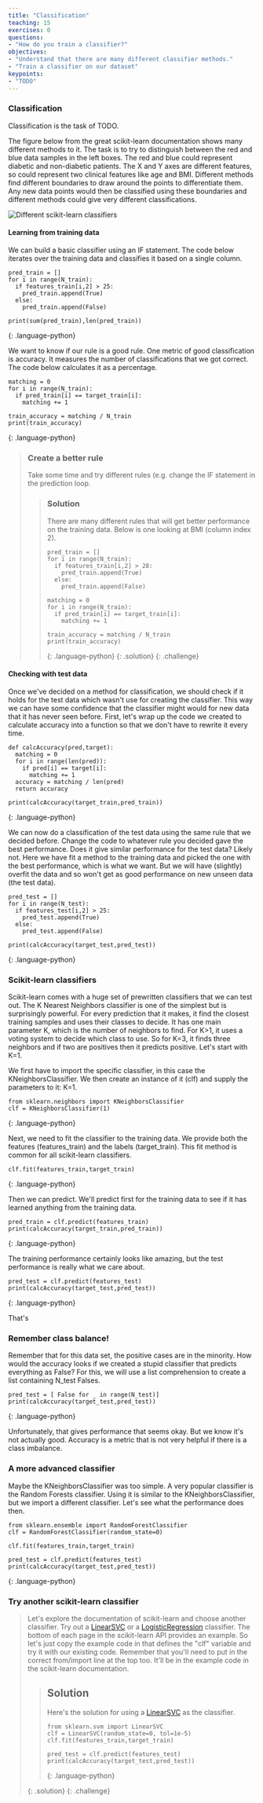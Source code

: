 ```yaml
---
title: "Classification"
teaching: 15
exercises: 0
questions:
- "How do you train a classifier?"
objectives:
- "Understand that there are many different classifier methods."
- "Train a classifier on our dataset"
keypoints:
- "TODO"
---
```


### Classification

Classification is the task of TODO.

The figure below from the great scikit-learn documentation shows many different methods to it. The task is to try to distinguish between the red and blue data samples in the left boxes. The red and blue could represent diabetic and non-diabetic patients. The X and Y axes are different features, so could represent two clinical features like age and BMI. Different methods find different boundaries to draw around the points to differentiate them. Any new data points would then be classified using these boundaries and different methods could give very different classifications.

![Different scikit-learn classifiers](https://scikit-learn.org/0.15/_images/plot_classifier_comparison_0011.png)

#### Learning from training data

We can build a basic classifier using an IF statement. The code below iterates over the training data and classifies it based on a single column.

~~~
pred_train = []
for i in range(N_train):
  if features_train[i,2] > 25:
    pred_train.append(True)
  else:
    pred_train.append(False)
    
print(sum(pred_train),len(pred_train))
~~~
{: .language-python}

We want to know if our rule is a good rule. One metric of good classification is accuracy. It measures the number of classifications that we got correct. The code below calculates it as a percentage.

~~~
matching = 0
for i in range(N_train):
  if pred_train[i] == target_train[i]:
    matching += 1

train_accuracy = matching / N_train
print(train_accuracy)
~~~
{: .language-python}

> ### Create a better rule
> 
> Take some time and try different rules (e.g. change the IF statement in the prediction loop.
> 
> > ### Solution
> >
> > There are many different rules that will get better performance on the training data. Below is one looking at BMI (column index 2).
> >
> > ~~~
> > pred_train = []
> > for i in range(N_train):
> >   if features_train[i,2] > 28:
> >     pred_train.append(True)
> >   else:
> >     pred_train.append(False)
> >    
> > matching = 0
> > for i in range(N_train):
> >   if pred_train[i] == target_train[i]:
> >     matching += 1
> >
> > train_accuracy = matching / N_train
> > print(train_accuracy)
> > ~~~
> > {: .language-python}
> {: .solution}
{: .challenge}


#### Checking with test data

Once we've decided on a method for classification, we should check if it holds for the test data which wasn't use for creating the classifier. This way we can have some confidence that the classifier might would for new data that it has never seen before. First, let's wrap up the code we created to calculate accuracy into a function so that we don't have to rewrite it every time.

~~~
def calcAccuracy(pred,target):
  matching = 0
  for i in range(len(pred)):
    if pred[i] == target[i]:
      matching += 1
  accuracy = matching / len(pred)
  return accuracy

print(calcAccuracy(target_train,pred_train))
~~~
{: .language-python}

We can now do a classification of the test data using the same rule that we decided before. Change the code to whatever rule you decided gave the best performance. Does it give similar performance for the test data? Likely not. Here we have fit a method to the training data and picked the one with the best performance, which is what we want. But we will have (slightly) overfit the data and so won't get as good performance on new unseen data (the test data).

~~~
pred_test = []
for i in range(N_test):
  if features_test[i,2] > 25:
    pred_test.append(True)
  else:
    pred_test.append(False)
    
print(calcAccuracy(target_test,pred_test))
~~~
{: .language-python}

### Scikit-learn classifiers

Scikit-learn comes with a huge set of prewritten classifiers that we can test out. The K Nearest Neighbors classifier is one of the simplest but is surprisingly powerful. For every prediction that it makes, it find the closest training samples and uses their classes to decide. It has one main parameter K, which is the number of neighbors to find. For K>1, it uses a voting system to decide which class to use. So for K=3, it finds three neighbors and if two are positives then it predicts positive. Let's start with K=1.

We first have to import the specific classifier, in this case the KNeighborsClassifier. We then create an instance of it (clf) and supply the parameters to it: K=1.

~~~
from sklearn.neighbors import KNeighborsClassifier
clf = KNeighborsClassifier(1)
~~~
{: .language-python}

Next, we need to fit the classifier to the training data. We provide both the features (features_train) and the labels (target_train). This fit method is common for all scikit-learn classifiers.

~~~
clf.fit(features_train,target_train)
~~~
{: .language-python}

Then we can predict. We'll predict first for the training data to see if it has learned anything from the training data.

~~~
pred_train = clf.predict(features_train)
print(calcAccuracy(target_train,pred_train))
~~~
{: .language-python}

The training performance certainly looks like amazing, but the test performance is really what we care about.

~~~
pred_test = clf.predict(features_test)
print(calcAccuracy(target_test,pred_test))
~~~
{: .language-python}

That's


### Remember class balance!

Remember that for this data set, the positive cases are in the minority. How would the accuracy looks if we created a stupid classifier that predicts everything as False? For this, we will use a list comprehension to create a list containing N_test Falses.

~~~
pred_test = [ False for _ in range(N_test)]
print(calcAccuracy(target_test,pred_test))
~~~
{: .language-python}

Unfortunately, that gives performance that seems okay. But we know it's not actually good. Accuracy is a metric that is not very helpful if there is a class imbalance.

### A more advanced classifier

Maybe the KNeighborsClassifier was too simple. A very popular classifier is the Random Forests classifier. Using it is similar to the KNeighborsClassifier, but we import a different classifier. Let's see what the performance does then.

~~~
from sklearn.ensemble import RandomForestClassifier
clf = RandomForestClassifier(random_state=0)

clf.fit(features_train,target_train)

pred_test = clf.predict(features_test)
print(calcAccuracy(target_test,pred_test))
~~~
{: .language-python}

### Try another scikit-learn classifier
> 
> Let's explore the documentation of scikit-learn and choose another classifier. Try out a [LinearSVC](https://scikit-learn.org/stable/modules/generated/sklearn.svm.LinearSVC.html) or a [LogisticRegression](https://scikit-learn.org/stable/modules/generated/sklearn.linear_model.LogisticRegression.html) classifier. The bottom of each page in the scikit-learn API provides an example. So let's just copy the example code in that defines the "clf" variable and try it with our existing code. Remember that you'll need to put in the correct from/import line at the top too. It'll be in the example code in the scikit-learn documentation.
> 
> > ## Solution
> >
> > Here's the solution for using a [LinearSVC](https://scikit-learn.org/stable/modules/generated/sklearn.svm.LinearSVC.html) as the classifier.
> >
> > ~~~
> > from sklearn.svm import LinearSVC
> > clf = LinearSVC(random_state=0, tol=1e-5)
> > clf.fit(features_train,target_train)
> > 
> > pred_test = clf.predict(features_test)
> > print(calcAccuracy(target_test,pred_test))
> > ~~~
> > {: .language-python}
> >
> {: .solution}
{: .challenge}
